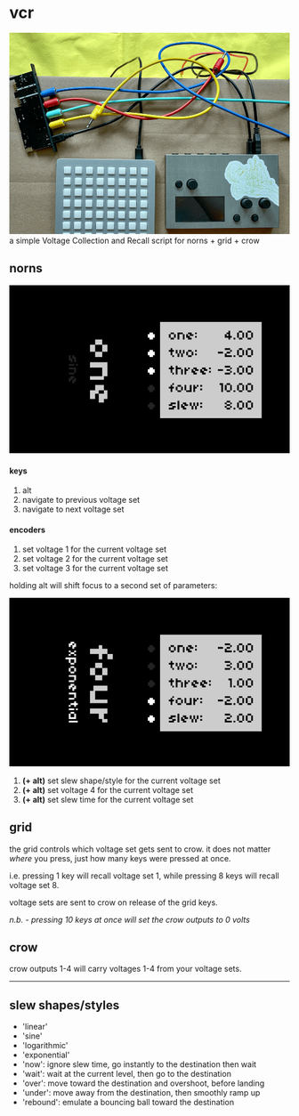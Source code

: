 # vcr
![](assets/vcr-photo.png)
a simple Voltage Collection and Recall script for norns + grid + crow

## norns

![](assets/vcr-1.png)

#### keys
  1. alt
  2. navigate to previous voltage set
  3. navigate to next voltage set

#### encoders
  1. set voltage 1 for the current voltage set
  2. set voltage 2 for the current voltage set
  3. set voltage 3 for the current voltage set

holding alt will shift focus to a second set of parameters:

![](assets/vcr-2.png)

  1. **(+ alt)** set slew shape/style for the current voltage set
  2. **(+ alt)** set voltage 4 for the current voltage set
  3. **(+ alt)** set slew time for the current voltage set


## grid

the grid controls which voltage set gets sent to crow.
it does not matter *where* you press, just how many keys were pressed at once. 

i.e. pressing 1 key will recall voltage set 1, while pressing 8 keys will recall voltage set 8. 

voltage sets are sent to crow on release of the grid keys.

*n.b. - pressing 10 keys at once will set the crow outputs to 0 volts*

## crow

crow outputs 1-4 will carry voltages 1-4 from your voltage sets.

-----------

## slew shapes/styles

* 'linear'
* 'sine'
* 'logarithmic'
* 'exponential'
* 'now': ignore slew time, go instantly to the destination then wait
* 'wait': wait at the current level, then go to the destination
* 'over': move toward the destination and overshoot, before landing
* 'under': move away from the destination, then smoothly ramp up
* 'rebound': emulate a bouncing ball toward the destination


